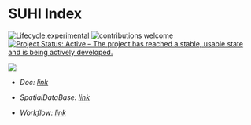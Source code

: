 # **SUHI Index**

[![Lifecycle:experimental](https://img.shields.io/badge/lifecycle-experimental-orange.svg)](https://www.tidyverse.org/lifecycle/#experimental)
![contributions welcome](https://img.shields.io/badge/contributions-welcome-brightgreen.svg?style=flat)
[![Project Status: Active – The project has reached a stable, usable state and is being actively developed.](https://www.repostatus.org/badges/latest/active.svg)](https://www.repostatus.org/#active)

![](./svg/SUHI_workflow.svg)

- _Doc: [link](https://docs.google.com/document/d/1VSyeUOg3V8FTL3JhgzWGkH8iWkiES5F2/edit)_

- _SpatialDataBase: [link](https://drive.google.com/drive/u/0/folders/18sttvmA3I0jmZABA956PGQTAdFD5o8Xz)_

- _Workflow: [link](https://docs.google.com/presentation/d/15_zLfAh5Q7mHsGW_pUdnL2noUhwUuFKiT2YWnV3yq00/edit#slide=id.p)_
